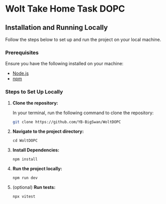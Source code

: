 # Wolt Take Home Task DOPC

## Installation and Running Locally

Follow the steps below to set up and run the project on your local machine.

### Prerequisites

Ensure you have the following installed on your machine:

- [Node.js](https://nodejs.org/)
- [npm](https://www.npmjs.com/)

### Steps to Set Up Locally

1. **Clone the repository:**

   In your terminal, run the following command to clone the repository:

   ```bash
   git clone https://github.com/YB-BigSwan/WoltDOPC
   ```

2. **Navigate to the project directory:**

   ```
   cd WoltDOPC
   ```

3. **Install Dependencies:**

   ```
   npm install
   ```

4. **Run the project locally:**

   ```
   npm run dev
   ```

5. (optional) **Run tests:**

   ```
   npx vitest
   ```
